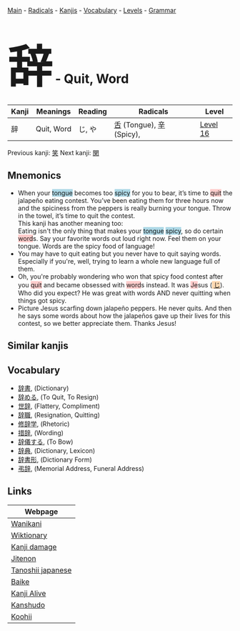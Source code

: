 <style> bigfont {font-size: 100px}</style>
[Main](../README.md) -
[Radicals](../radicals.md) -
[Kanjis](../kanjis.md) -
[Vocabulary](../vocabulary.md) -
[Levels](../levels.md) -
[Grammar](../grammar.md)
# <bigfont> 辞</bigfont> - Quit, Word 

| Kanji | Meanings | Reading | Radicals | Level |
| --- | --- | --- | --- | --- |
| 辞 | Quit, Word | じ, や | [舌](../radicals/舌.md) (Tongue), [辛](../radicals/辛.md) (Spicy),  | [Level 16](../levels/wk_level16.md) |

Previous kanji: [笑](笑.md) Next kanji: [関](関.md) 

## Mnemonics
 * When your <span style="background-color:#ADD8E6"> tongue</span> becomes too <span style="background-color:#ADD8E6"> spicy</span> for you to bear, it’s time to <span style="background-color:#ffcccb"> quit</span> the jalapeño eating contest. You’ve been eating them for three hours now and the spiciness from the peppers is really burning your tongue. Throw in the towel, it’s time to quit the contest.<br />This kanji has another meaning too:<br />Eating isn't the only thing that makes your <span style="background-color:#ADD8E6"> tongue</span> <span style="background-color:#ADD8E6"> spicy</span>, so do certain <span style="background-color:#ffcccb"> word</span>s. Say your favorite words out loud right now. Feel them on your tongue. Words are the spicy food of language!
* You may have to quit eating but you never have to quit saying words. Especially if you're, well, trying to learn a whole new language full of them.
* Oh, you're probably wondering who won that spicy food contest after you <span style="background-color:#ffcccb"> quit</span> and became obsessed with <span style="background-color:#ffcccb"> word</span>s instead. It was <span style="background-color:#ffcccb"> Je</span>sus (<span style="background-color:#fed8b1"> [じ](https://jisho.org/search/じ)</span>). Who did you expect? He was great with words AND never quitting when things got spicy.
* Picture Jesus scarfing down jalapeño peppers. He never quits. And then he says some words about how the jalapeños gave up their lives for this contest, so we better appreciate them. Thanks Jesus!


## Similar kanjis
 


## Vocabulary
 * [辞書](../vocabulary/辞.md), (Dictionary)
* [辞める](../vocabulary/辞.md), (To Quit, To Resign)
* [世辞](../vocabulary/辞.md), (Flattery, Compliment)
* [辞職](../vocabulary/辞.md), (Resignation, Quitting)
* [修辞学](../vocabulary/辞.md), (Rhetoric)
* [措辞](../vocabulary/辞.md), (Wording)
* [辞儀する](../vocabulary/辞.md), (To Bow)
* [辞典](../vocabulary/辞.md), (Dictionary, Lexicon)
* [辞書形](../vocabulary/辞.md), (Dictionary Form)
* [弔辞](../vocabulary/辞.md), (Memorial Address, Funeral Address)



## Links 

| Webpage |
| --- |
| [Wanikani          ](https://www.wanikani.com/kanji/辞) |
| [Wiktionary        ](https://en.wiktionary.org/wiki/辞) |
| [Kanji damage      ](http://www.kanjidamage.com/kanji/search?utf8=✓&q=辞) |
| [Jitenon           ](https://jitenon.com/kanji/辞) |
| [Tanoshii japanese ](https://www.tanoshiijapanese.com/dictionary/kanji.cfm?k=辞) |
| [Baike             ](https://baike.baidu.com/item/辞) |
| [Kanji Alive       ](https://app.kanjialive.com/辞) |
| [Kanshudo          ](https://www.kanshudo.com/searchmn?q=辞) |
| [Koohii            ](https://kanji.koohii.com/study/kanji/辞) |
